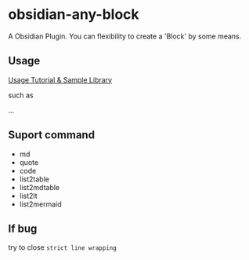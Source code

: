 # obsidian-any-block
 
 A Obsidian Plugin. You can flexibility to create a 'Block' by some means.
 
 ## Usage

 [Usage Tutorial & Sample Library](./0.%20基础教程.md)

 such as
 
 ...

## Suport command

- md
- quote
- code
- list2table
- list2mdtable
- list2lt
- list2mermaid

## If bug

try to close `strict line wrapping`
